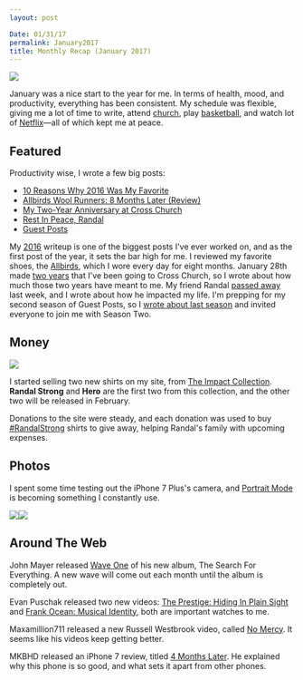 ```yaml
---
layout: post

Date: 01/31/17
permalink: January2017
title: Monthly Recap (January 2017)
---
```


![][image-1]

January was a nice start to the year for me. In terms of health, mood, and productivity, everything has been consistent. My schedule was flexible, giving me a lot of time to write, attend [church][1], play [basketball][2], and watch lot of [Netflix][3]—all of which kept me at peace.

## Featured

Productivity wise, I wrote a few big posts:

- [10 Reasons Why 2016 Was My Favorite][4]
- [Allbirds Wool Runners: 8 Months Later (Review)][5]
- [My Two-Year Anniversary at Cross Church][6]
- [Rest In Peace, Randal][7]
- [Guest Posts][8]

My [2016][9] writeup is one of the biggest posts I've ever worked on, and as the first post of the year, it sets the bar high for me. I reviewed my favorite shoes, the [Allbirds][10], which I wore every day for eight months. January 28th made [two years][11] that I've been going to Cross Church, so I wrote about how much those two years have meant to me. My friend Randal [passed away][12] last week, and I wrote about how he impacted my life. I'm prepping for my second season of Guest Posts, so I [wrote about last season][13] and invited everyone to join me with Season Two.

## Money

![][image-2]

I started selling two new shirts on my site, from [The Impact Collection][14]. **Randal Strong** and **Hero** are the first two from this collection, and the other two will be released in February.

Donations to the site were steady, and each donation was used to buy [\#RandalStrong][15] shirts to give away, helping Randal's family with upcoming expenses.

## Photos

I spent some time testing out the iPhone 7 Plus's camera, and [Portrait Mode][16] is becoming something I constantly use.

![][image-3]![][image-4]

## Around The Web

John Mayer released [Wave One][17] of his new album, The Search For Everything. A new wave will come out each month until the album is completely out.

Evan Puschak released two new videos: [The Prestige: Hiding In Plain Sight][18] and [Frank Ocean: Musical Identity][19], both are important watches to me.

Maxamillion711 released a new Russell Westbrook video, called [No Mercy][20]. It seems like his videos keep getting better.

MKBHD released an iPhone 7 review, titled [4 Months Later][21]. He explained why this phone is so good, and what sets it apart from other phones.

[1]:	http://nashp.com/tagged/cross-church-notes
[2]:	http://nashp.com/tagged/basketball-sessions
[3]:	http://nashp.com/netflix-jan-17
[4]:	http://nashp.com/2016
[5]:	http://nashp.com/allbirds
[6]:	http://nashp.com/cc2
[7]:	http://nashp.com/randal
[8]:	http://nashp.com/guests
[9]:	http://nashp.com/2016
[10]:	http://nashp.com/allbirds
[11]:	http://nashp.com/cc2
[12]:	http://nashp.com/randal
[13]:	http://nashp.com/guests
[14]:	http://nashp.com/the-impact-collection
[15]:	http://nashp.com/the-impact-collection#randal-strong
[16]:	http://nashp.com/portrait-mode
[17]:	http://nashp.com/john-mayer-the-search-for-everything-wave-one
[18]:	http://nashp.com/the-prestige-hiding-in-plain-sight
[19]:	http://nashp.com/frank-ocean-musical-identity
[20]:	http://nashp.com/russell-westbrook-no-mercy
[21]:	http://nashp.com/iphone-7-review-4-months-later

[image-1]:	https://dl.dropboxusercontent.com/s/05e2nu8oul4z2f5/2A8596FB-147D-481C-89A5-C5F1C0DFC6E7.JPG
[image-2]:	https://dl.dropboxusercontent.com/s/0j9lkbdxki042as/Image%20(13).jpeg
[image-3]:	https://dl.dropboxusercontent.com/s/wmz0ffbki9xi65q/IMG_2987.jpeg
[image-4]:	https://dl.dropboxusercontent.com/s/y7y0can145roulz/FullSizeRender%20(118).jpg